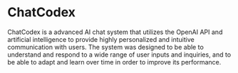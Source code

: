 # ChatCodex
ChatCodex is a advanced AI chat system that utilizes the OpenAI API and artificial intelligence to provide highly personalized and intuitive communication with users. The system was designed to be able to understand and respond to a wide range of user inputs and inquiries, and to be able to adapt and learn over time in order to improve its performance.
